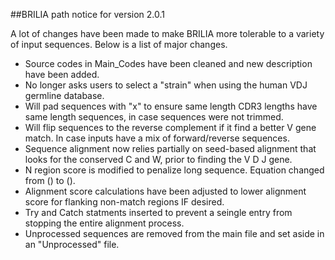 ##BRILIA path notice for version 2.0.1

A lot of changes have been made to make BRILIA more tolerable to a variety of input sequences. Below is a list of major changes.

- Source codes in Main_Codes have been cleaned and new description have been added.
- No longer asks users to select a "strain" when using the human VDJ germline database.
- Will pad sequences with "x" to ensure same length CDR3 lengths have same length sequences, in case sequences were not trimmed.
- Will flip sequences to the reverse complement if it find a better V gene match. In case inputs have a mix of forward/reverse sequences.
- Sequence alignment now relies partially on seed-based alignment that looks for the conserved C and W, prior to finding the V D J gene.
- N region score is modified to penalize long sequence. Equation changed from () to (). 
- Alignment score calculations have been adjusted to lower alignment score for flanking non-match regions IF desired.
- Try and Catch statments inserted to prevent a seingle entry from stopping the entire alignment process.
- Unprocessed sequences are removed from the main file and set aside in an "Unprocessed" file.
